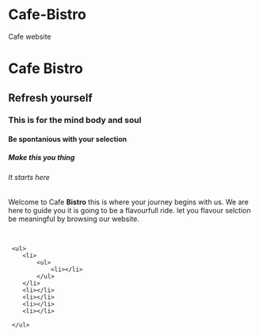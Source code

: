 # Cafe-Bistro
Cafe website
<!DOCTYPE HTML>
<html>
<head>

<meta charset="UTF-8">
<meta name="viewport" content="width=device-width, initial-scale=1">
<title>Cafe Bistro</title>

</head>
<body>
    <h1> Cafe Bistro </h1>
    <h2> Refresh yourself </h2>
    <h3> This is for the mind body and soul</h3>
    <h4> Be spontanious with your selection</h4>
    <h5> Make this you thing</h5>
    <h6> It starts here</h6>
<p>Welcome to Cafe <b>Bistro</b> this is where your journey begins with us.
     We are here to guide you it is going to be a flavourfull ride.
     let you flavour selction be meaningful by browsing our website.</p>
     <br>
     <img src=""alt="">
     
     <ul>
        <li>
            <ul>
                <li></li>
            </ul>
        </li>
        <li></li>
        <li></li>
        <li></li>
        <li></li>

     </ul>
</body>


</html>  

